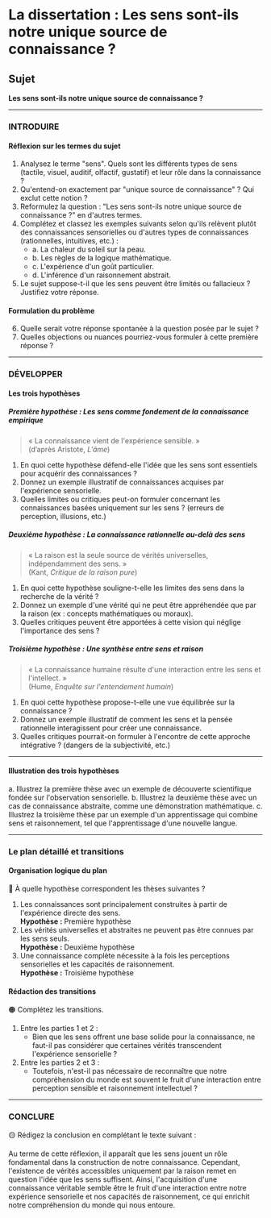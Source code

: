 # La dissertation : Les sens sont-ils notre unique source de connaissance ?

## Sujet
**Les sens sont-ils notre unique source de connaissance ?**

---

### INTRODUIRE

#### Réflexion sur les termes du sujet

1. Analysez le terme "sens". Quels sont les différents types de sens (tactile, visuel, auditif, olfactif, gustatif) et leur rôle dans la connaissance ?
2. Qu'entend-on exactement par "unique source de connaissance" ? Qui exclut cette notion ?
3. Reformulez la question : "Les sens sont-ils notre unique source de connaissance ?" en d'autres termes.
4. Complétez et classez les exemples suivants selon qu'ils relèvent plutôt des connaissances sensorielles ou d'autres types de connaissances (rationnelles, intuitives, etc.) :
   - a. La chaleur du soleil sur la peau.
   - b. Les règles de la logique mathématique.
   - c. L'expérience d'un goût particulier.
   - d. L'inférence d'un raisonnement abstrait.
5. Le sujet suppose-t-il que les sens peuvent être limités ou fallacieux ? Justifiez votre réponse.

#### Formulation du problème

6. Quelle serait votre réponse spontanée à la question posée par le sujet ?
7. Quelles objections ou nuances pourriez-vous formuler à cette première réponse ?

---

### DÉVELOPPER

#### Les trois hypothèses

##### Première hypothèse : Les sens comme fondement de la connaissance empirique

> « La connaissance vient de l'expérience sensible. »  
> (d’après Aristote, *L’âme*)

1. En quoi cette hypothèse défend-elle l'idée que les sens sont essentiels pour acquérir des connaissances ?
2. Donnez un exemple illustratif de connaissances acquises par l'expérience sensorielle.
3. Quelles limites ou critiques peut-on formuler concernant les connaissances basées uniquement sur les sens ? (erreurs de perception, illusions, etc.)

##### Deuxième hypothèse : La connaissance rationnelle au-delà des sens

> « La raison est la seule source de vérités universelles, indépendamment des sens. »  
> (Kant, *Critique de la raison pure*)

1. En quoi cette hypothèse souligne-t-elle les limites des sens dans la recherche de la vérité ?
2. Donnez un exemple d'une vérité qui ne peut être appréhendée que par la raison (ex : concepts mathématiques ou moraux).
3. Quelles critiques peuvent être apportées à cette vision qui néglige l'importance des sens ?

##### Troisième hypothèse : Une synthèse entre sens et raison

> « La connaissance humaine résulte d'une interaction entre les sens et l'intellect. »  
> (Hume, *Enquête sur l'entendement humain*)

1. En quoi cette hypothèse propose-t-elle une vue équilibrée sur la connaissance ?
2. Donnez un exemple illustratif de comment les sens et la pensée rationnelle interagissent pour créer une connaissance.
3. Quelles critiques pourrait-on formuler à l'encontre de cette approche intégrative ? (dangers de la subjectivité, etc.)

---

#### Illustration des trois hypothèses

a. Illustrez la première thèse avec un exemple de découverte scientifique fondée sur l'observation sensorielle.
b. Illustrez la deuxième thèse avec un cas de connaissance abstraite, comme une démonstration mathématique.
c. Illustrez la troisième thèse par un exemple d'un apprentissage qui combine sens et raisonnement, tel que l'apprentissage d'une nouvelle langue.

---

### Le plan détaillé et transitions

#### Organisation logique du plan

🔴 À quelle hypothèse correspondent les thèses suivantes ?

1. Les connaissances sont principalement construites à partir de l'expérience directe des sens.  
   **Hypothèse :** Première hypothèse
2. Les vérités universelles et abstraites ne peuvent pas être connues par les sens seuls.  
   **Hypothèse :** Deuxième hypothèse
3. Une connaissance complète nécessite à la fois les perceptions sensorielles et les capacités de raisonnement.  
   **Hypothèse :** Troisième hypothèse

#### Rédaction des transitions

🟠 Complétez les transitions.

1. Entre les parties 1 et 2 :  
   - Bien que les sens offrent une base solide pour la connaissance, ne faut-il pas considérer que certaines vérités transcendent l'expérience sensorielle ?
2. Entre les parties 2 et 3 :  
   - Toutefois, n'est-il pas nécessaire de reconnaître que notre compréhension du monde est souvent le fruit d'une interaction entre perception sensible et raisonnement intellectuel ?

---

### CONCLURE

🟡 Rédigez la conclusion en complétant le texte suivant :

Au terme de cette réflexion, il apparaît que les sens jouent un rôle fondamental dans la construction de notre connaissance. Cependant, l'existence de vérités accessibles uniquement par la raison remet en question l'idée que les sens suffisent. Ainsi, l'acquisition d'une connaissance véritable semble être le fruit d'une interaction entre notre expérience sensorielle et nos capacités de raisonnement, ce qui enrichit notre compréhension du monde qui nous entoure.